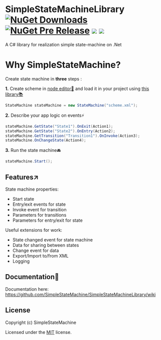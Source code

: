 
# SimpleStateMachineLibrary [![NuGet Downloads](https://img.shields.io/nuget/dt/SimpleStateMachineLibrary)](https://www.nuget.org/packages/SimpleStateMachineLibrary) [![NuGet Pre Release](https://img.shields.io/nuget/vpre/SimpleStateMachineLibrary.svg)](https://www.nuget.org/packages/SimpleStateMachineLibrary) [![](https://img.shields.io/github/stars/SimpleStateMachine/SimpleStateMachineLibrary)](https://github.com/SimpleStateMachine/SimpleStateMachineLibrary) [![](https://img.shields.io/github/license/SimpleStateMachine/SimpleStateMachineLibrary)](https://github.com/SimpleStateMachine/SimpleStateMachineLibrary) 
A C# library for realization simple state-machine on .Net

 # Why SimpleStateMachine?
Create state machine in **three** steps :

**1.** Create scheme in  [node editor🔗](https://github.com/SimpleStateMachine/SimpleStateMachineNodeEditor) and load it in your project using [this library📚](https://github.com/SimpleStateMachine/SimpleStateMachineLibrary)
```C#
StateMachine stateMachine = new StateMachine("scheme.xml");
```
**2.** Describe your app logic on events⚡
 ```C#
stateMachine.GetState("State1").OnExit(Action1);
stateMachine.GetState("State2").OnEntry(Action2);
stateMachine.GetTransition("Transition1").OnInvoke(Action3);
stateMachine.OnChangeState(Action4);
```
**3.** Run the state machine🚘
 ```C#
stateMachine.Start();
```
## Features↗️ 

State machine properties:
* Start state
* Entry/exit events for state
* Invoke event for transition
* Parameters for transitions
* Parameters for entry/exit for state

Useful extensions for work:
* State changed event for state machine
* Data for sharing between states
* Change event for data
* Export/Import to/from XML
* Logging

## Documentation📄 
Documentation here: https://github.com/SimpleStateMachine/SimpleStateMachineLibrary/wiki

## License

Copyright (c) SimpleStateMachine

Licensed under the [MIT](LICENSE) license.

